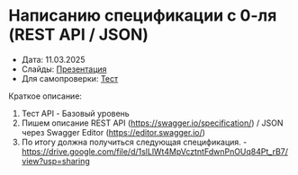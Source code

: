 # Написанию спецификации с 0-ля (REST API / JSON)

- Дата: 11.03.2025  
- Слайды: [Презентация](https://docs.google.com/presentation/d/1x7KeH32MS9JRxoOZ16H2p2IP9irMwMPDniOY_1FSby0/edit?usp=sharing)
- Для самопроверки: [Тест](https://forms.gle/ifiy9PTxKDDvJCh76)

Краткое описание:
1. Тест API - Базовый уровень
2. Пишем описание REST API (https://swagger.io/specification/) / JSON через Swagger Editor (https://editor.swagger.io/)
3. По итогу должна получиться следующая спецификация. - https://drive.google.com/file/d/1slLlWt4MpVcztntFdwnPnOUq84Pt_rB7/view?usp=sharing